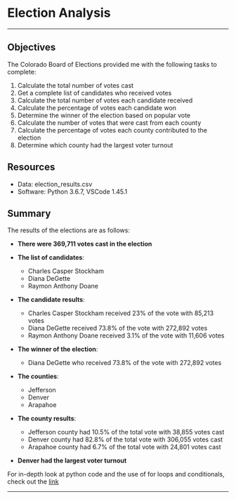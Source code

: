 # Election Analysis
_______________________________________________________________ 

## Objectives
The Colorado Board of Elections provided me with the following tasks to complete:
1. Calculate the total number of votes cast
2. Get a complete list of candidates who received votes
3. Calculate the total number of votes each candidate received
4. Calculate the percentage of votes each candidate won
5. Determine the winner of the election based on popular vote
6. Calculate the number of votes that were cast from each county
7. Calculate the percentage of votes each county contributed to the election
8. Determine which county had the largest voter turnout

## Resources
- Data: election_results.csv
- Software: Python 3.6.7, VSCode 1.45.1

## Summary
The results of the elections are as follows:

* **There were 369,711 votes cast in the election**

* **The list of candidates**:
  - Charles Casper Stockham
  - Diana DeGette
  - Raymon Anthony Doane
  
* **The candidate results**:
  - Charles Casper Stockham received 23% of the vote with 85,213 votes
  - Diana DeGette received 73.8% of the vote with 272,892 votes
  - Raymon Anthony Doane received 3.1% of the vote with 11,606 votes
  
* **The winner of the election**:
  - Diana DeGette who received 73.8% of the vote with 272,892 votes

* **The counties**:
  - Jefferson
  - Denver
  - Arapahoe
  
* **The county results**:
  - Jefferson county had 10.5% of the total vote with 38,855 votes cast
  - Denver county had 82.8% of the total vote with 306,055 votes cast
  - Arapahoe county had 6.7% of the total vote with 24,801 votes cast
  
* **Denver had the largest voter turnout**

For in-depth look at python code and the use of for loops and conditionals,
check out the [link](https://github.com/GR8505/Election_Analysis/blob/master/PyPoll_Challenge.py)
___________________________________________________________








